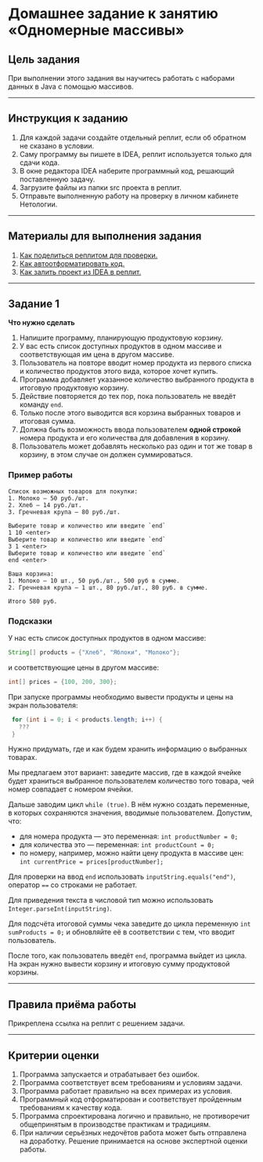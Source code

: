 # Домашнее задание к занятию «Одномерные массивы»

## Цель задания

При выполнении этого задания вы научитесь работать с наборами данных в Java с помощью массивов.

------

## Инструкция к заданию

1. Для каждой задачи создайте отдельный реплит, если об обратном не сказано в условии.
1. Саму программу вы пишете в IDEA, реплит используется только для сдачи кода.
3. В окне редактора IDEA наберите программный код, решающий поставленную задачу.
5. Загрузите файлы из папки src проекта в реплит.
6. Отправьте выполненную работу на проверку в личном кабинете Нетологии.

------

## Материалы для выполнения задания

1. [Как поделиться реплитом для проверки.](https://github.com/netology-code/java2-homeworks/blob/main/QA_ReplitShare.md)
2. [Как автоотформатировать код.](https://github.com/netology-code/java2-homeworks/blob/main/QA_Format.md)
3. [Как залить проект из IDEA в реплит.](https://github.com/netology-code/java2-homeworks/blob/main/QA_ReplitUpload.md)

------

## Задание 1 

**Что нужно сделать**

1. Напишите программу, планирующую продуктовую корзину.  
1. У вас есть список доступных продуктов в одном массиве и соответствующая им цена в другом массиве.
1. Пользователь на повторе вводит номер продукта из первого списка и количество продуктов этого вида, которое хочет купить. 
1. Программа добавляет указанное количество выбранного продукта в итоговую продуктовую корзину.  
1. Действие повторяется до тех пор, пока пользователь не введёт команду `end`.
1. Только после этого выводится вся корзина выбранных товаров и итоговая сумма.
1. Должна быть возможность ввода пользователем **одной строкой** номера продукта и его количества для добавления в корзину.
1. Пользователь может добавлять несколько раз один и тот же товар в корзину, в этом случае он должен суммироваться.

### Пример работы
```
Список возможных товаров для покупки:
1. Молоко — 50 руб./шт.
2. Хлеб — 14 руб./шт.
3. Гречневая крупа — 80 руб./шт.

Выберите товар и количество или введите `end`
1 10 <enter>
Выберите товар и количество или введите `end`
3 1 <enter>
Выберите товар и количество или введите `end`
end <enter>

Ваша корзина:
1. Молоко — 10 шт., 50 руб./шт., 500 руб в сумме.
2. Гречневая крупа — 1 шт., 80 руб./шт., 80 руб. в сумме.

Итого 580 руб.
```

### Подсказки

У нас есть список доступных продуктов в одном массиве:

```java
String[] products = {"Хлеб", "Яблоки", "Молоко"}; 
```
и соответствующие цены в другом массиве:

```java
int[] prices = {100, 200, 300};
```


При запуске программы необходимо вывести продукты и цены на экран пользователя:

```java
 for (int i = 0; i < products.length; i++) {
   ???
 }
```

Нужно придумать, где и как будем хранить информацию о выбранных товарах. 

Мы предлагаем этот вариант: заведите массив, где в каждой ячейке будет храниться выбранное пользователем количество того товара, чей номер совпадает с номером ячейки.

Дальше заводим цикл `while (true)`. В нём нужно создать переменные, в которых сохраняются значения, вводимые пользователем. Допустим, что:

* для номера продукта — это переменная: ```int productNumber = 0;```
* для количества это — переменная: ```int productCount = 0;```
* по номеру, например, можно найти цену продукта в массиве цен: `int currentPrice = prices[productNumber];`

Для проверки на ввод `end` использовать `inputString.equals("end")`, оператор `==` со строками не работает.

Для приведения текста в числовой тип можно использовать `Integer.parseInt(inputString)`.

Для подсчёта итоговой суммы чека заведите до цикла переменную `int sumProducts = 0;` и обновляйте её в соответствии с тем, что вводит пользователь. 

После того, как пользователь введёт `end`, программа выйдет из цикла. На экран нужно вывести корзину и итоговую сумму продуктовой корзины.

------

## Правила приёма работы

Прикреплена ссылка на реплит с решением задачи.

------

## Критерии оценки

1. Программа запускается и отрабатывает без ошибок.
2. Программа соответствует всем требованиям и условиям задачи.
3. Программа работает правильно на всех примерах из условия.
4. Программный код отформатирован и соответствует пройденным требованиям к качеству кода.
5. Программа спроектирована логично и правильно, не противоречит общепринятым в производстве практикам и традициям.
6. При наличии серьёзных недочётов работа может быть отправлена на доработку. Решение принимается на основе экспертной оценки работы.
